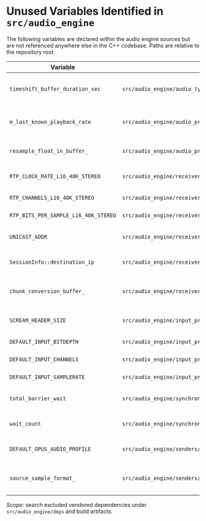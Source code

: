 # Unused Variables Identified in `src/audio_engine`

The following variables are declared within the audio engine sources but are not referenced anywhere else in the C++ codebase. Paths are relative to the repository root.

| Variable | Location | Notes |
| --- | --- | --- |
| `timeshift_buffer_duration_sec` | `src/audio_engine/audio_types.h:462` | Member of `SourceProcessorConfig`; never read after initialization. |
| `m_last_known_playback_rate` | `src/audio_engine/audio_processor/audio_processor.h:138` | Private member of `AudioProcessor`; unused alongside `playback_rate_`. |
| `resample_float_in_buffer_` | `src/audio_engine/audio_processor/audio_processor.h:157` | Buffer reserved in `AudioProcessor`; never used. |
| `RTP_CLOCK_RATE_L16_48K_STEREO` | `src/audio_engine/receivers/rtp/rtp_receiver.cpp:54` | Constant defined next to other RTP metadata but not referenced. |
| `RTP_CHANNELS_L16_48K_STEREO` | `src/audio_engine/receivers/rtp/rtp_receiver.cpp:55` | Constant defined but unused. |
| `RTP_BITS_PER_SAMPLE_L16_48K_STEREO` | `src/audio_engine/receivers/rtp/rtp_receiver.cpp:56` | Constant defined but unused. |
| `UNICAST_ADDR` | `src/audio_engine/receivers/rtp/sap_listener.cpp:25` | Placeholder address constant; not referenced. |
| `SessionInfo::destination_ip` | `src/audio_engine/receivers/rtp/rtp_receiver.h:180` | Field of the nested `SessionInfo` struct that is never set or read. |
| `chunk_conversion_buffer_` | `src/audio_engine/receivers/system/alsa_capture_receiver.h:85` | Declared conversion buffer in ALSA capture receiver; never accessed. |
| `SCREAM_HEADER_SIZE` | `src/audio_engine/input_processor/source_input_processor.h:49` | Constant for scream header length; unused within input processor. |
| `DEFAULT_INPUT_BITDEPTH` | `src/audio_engine/input_processor/source_input_processor.h:53` | Default assumption constant; unused. |
| `DEFAULT_INPUT_CHANNELS` | `src/audio_engine/input_processor/source_input_processor.h:55` | Default assumption constant; unused. |
| `DEFAULT_INPUT_SAMPLERATE` | `src/audio_engine/input_processor/source_input_processor.h:57` | Default assumption constant; unused. |
| `total_barrier_wait` | `src/audio_engine/synchronization/global_synchronization_clock.cpp:322` | Local accumulator declared in `get_stats`; never used. |
| `wait_count` | `src/audio_engine/synchronization/global_synchronization_clock.cpp:323` | Local counter declared in `get_stats`; never used. |
| `DEFAULT_OPUS_AUDIO_PROFILE` | `src/audio_engine/senders/webrtc/webrtc_sender.h:112` | Private constant of `WebRtcSender`; no references. |
| `source_sample_format_` | `src/audio_engine/senders/system/wasapi_playback_sender.h:67` | Tracks source sample format in WASAPI sender; never set or read. |

*Scope:* search excluded vendored dependencies under `src/audio_engine/deps` and build artifacts.
